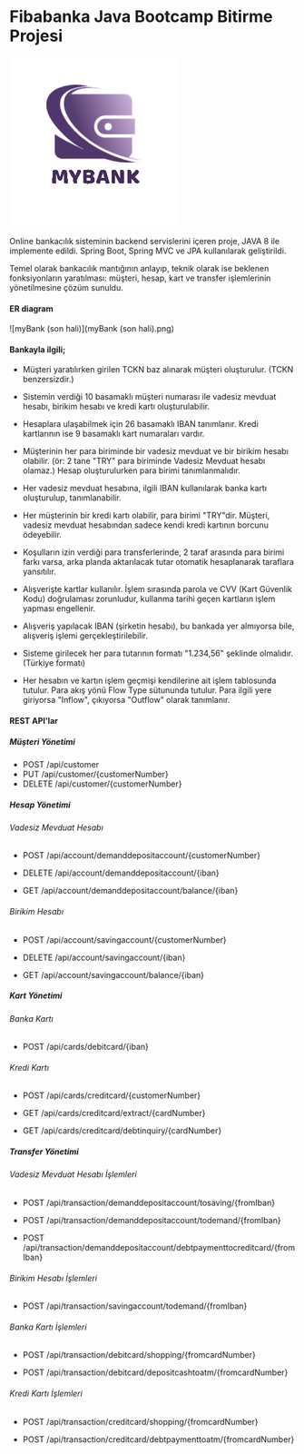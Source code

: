 # Fibabanka Java Bootcamp Bitirme Projesi

![logo](logo.png)

Online bankacılık sisteminin backend servislerini içeren proje, JAVA 8 ile implemente edildi. Spring Boot, Spring MVC ve JPA kullanılarak geliştirildi.

Temel olarak bankacılık mantığının anlayıp, teknik olarak ise beklenen fonksiyonların yaratılması: müşteri, hesap, kart ve transfer işlemlerinin yönetilmesine çözüm sunuldu.

#### ER diagram



![myBank (son hali)](myBank (son hali).png)



#### Bankayla ilgili;

- Müşteri yaratılırken girilen TCKN baz alınarak müşteri oluşturulur. (TCKN benzersizdir.)

- Sistemin verdiği 10 basamaklı müşteri numarası ile vadesiz mevduat hesabı, birikim hesabı ve kredi kartı oluşturulabilir.

- Hesaplara ulaşabilmek için 26 basamaklı IBAN tanımlanır. Kredi kartlarının ise 9 basamaklı kart numaraları vardır.

- Müşterinin her para biriminde bir vadesiz mevduat ve bir birikim hesabı olabilir. (ör: 2 tane "TRY" para biriminde Vadesiz Mevduat hesabı olamaz.) Hesap oluşturulurken para birimi tanımlanmalıdır.

- Her vadesiz mevduat hesabına, ilgili IBAN kullanılarak banka kartı oluşturulup, tanımlanabilir.

- Her müşterinin bir kredi kartı olabilir, para birimi "TRY"dir. Müşteri, vadesiz mevduat hesabından sadece kendi kredi kartının borcunu ödeyebilir. 

- Koşulların izin verdiği para transferlerinde, 2 taraf arasında para birimi farkı varsa, arka planda aktarılacak tutar otomatik hesaplanarak taraflara yansıtılır.
- Alışverişte kartlar kullanılır. İşlem sırasında parola ve CVV (Kart Güvenlik Kodu) doğrulaması zorunludur, kullanma tarihi geçen kartların işlem yapması engellenir.

- Alışveriş yapılacak IBAN (şirketin hesabı), bu bankada yer almıyorsa bile, alışveriş işlemi gerçekleştirilebilir.

- Sisteme girilecek her para tutarının formatı "1.234,56" şeklinde olmalıdır. (Türkiye formatı)

- Her hesabın ve kartın işlem geçmişi kendilerine ait işlem tablosunda tutulur. Para akış yönü Flow Type sütununda tutulur. Para ilgili yere giriyorsa "Inflow", çıkıyorsa "Outflow" olarak tanımlanır.



#### REST API'lar 

##### Müşteri Yönetimi

- POST     /api/customer
- PUT       /api/customer/{customerNumber}
- DELETE /api/customer/{customerNumber}

##### Hesap Yönetimi

###### Vadesiz Mevduat Hesabı

- POST     /api/account/demanddepositaccount/{customerNumber}

- DELETE /api/account/demanddepositaccount/{iban}
- GET       /api/account/demanddepositaccount/balance/{iban}

###### Birikim Hesabı

- POST     /api/account/savingaccount/{customerNumber}

- DELETE /api/account/savingaccount/{iban}
- GET       /api/account/savingaccount/balance/{iban}

##### Kart Yönetimi

###### Banka Kartı

- POST    /api/cards/debitcard/{iban}

###### Kredi Kartı

- POST    /api/cards/creditcard/{customerNumber}

- GET      /api/cards/creditcard/extract/{cardNumber}
- GET      /api/cards/creditcard/debtinquiry/{cardNumber}

##### Transfer Yönetimi

###### Vadesiz Mevduat Hesabı İşlemleri

- POST     /api/transaction/demanddepositaccount/tosaving/{fromIban}

- POST     /api/transaction/demanddepositaccount/todemand/{fromIban}
- POST     /api/transaction/demanddepositaccount/debtpaymenttocreditcard/{fromIban}

###### Birikim Hesabı  İşlemleri

- POST     /api/transaction/savingaccount/todemand/{fromIban}

###### Banka Kartı İşlemleri

- POST    /api/transaction/debitcard/shopping/{fromcardNumber}

- POST    /api/transaction/debitcard/depositcashtoatm/{fromcardNumber}

###### Kredi Kartı  İşlemleri

- POST     /api/transaction/creditcard/shopping/{fromcardNumber}

- POST     /api/transaction/creditcard/debtpaymenttoatm/{fromcardNumber}

